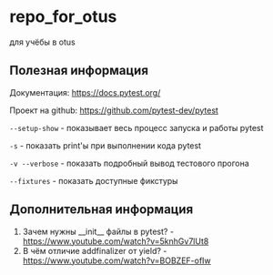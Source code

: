 # repo_for_otus
для учёбы в otus

## Полезная информация

Документация: https://docs.pytest.org/

Проект на github: https://github.com/pytest-dev/pytest

```--setup-show``` - показывает весь процесс запуска и работы pytest

```-s``` - показать print'ы при выполнении кода pytest

```-v --verbose``` - показать подробный вывод тестового прогона

```--fixtures``` - показать доступные фикстуры

## Дополнительная информация

1. Зачем нужны \_\_init\_\_ файлы в pytest? - https://www.youtube.com/watch?v=5knhGv7lUt8
2. В чём отличие addfinalizer от yield? - https://www.youtube.com/watch?v=BOBZEF-ofIw
